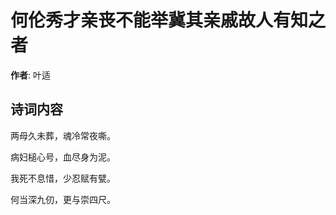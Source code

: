 # 何伦秀才亲丧不能举冀其亲戚故人有知之者

**作者**: 叶适

## 诗词内容

两母久未葬，魂冷常夜嘶。

病妇槌心号，血尽身为泥。

我死不息惜，少忍赋有甓。

何当深九仞，更与崇四尺。

